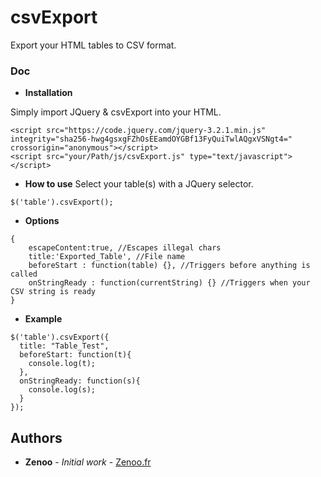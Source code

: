 # csvExport

Export your HTML tables to CSV format.

### Doc

* **Installation**

Simply import JQuery & csvExport into your HTML.
```
<script src="https://code.jquery.com/jquery-3.2.1.min.js" integrity="sha256-hwg4gsxgFZhOsEEamdOYGBf13FyQuiTwlAQgxVSNgt4=" crossorigin="anonymous"></script>
<script src="your/Path/js/csvExport.js" type="text/javascript"></script>	
```
* **How to use**
Select your table(s) with a JQuery selector.
```
$('table').csvExport();
```
* **Options**
```
{
    escapeContent:true, //Escapes illegal chars
    title:'Exported_Table', //File name
    beforeStart : function(table) {}, //Triggers before anything is called
    onStringReady : function(currentString) {} //Triggers when your CSV string is ready
}
```
* **Example**
```
$('table').csvExport({
  title: "Table_Test",
  beforeStart: function(t){
    console.log(t);
  },
  onStringReady: function(s){
    console.log(s);
  }
});
```

## Authors

* **Zenoo** - *Initial work* - [Zenoo.fr](http://zenoo.fr)
